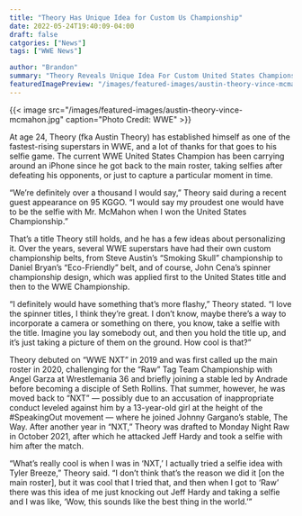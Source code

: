 ```yaml
--- 
title: "Theory Has Unique Idea for Custom Us Championship"
date: 2022-05-24T19:40:09-04:00
draft: false
catgories: ["News"]
tags: ["WWE News"]

author: "Brandon"
summary: "Theory Reveals Unique Idea For Custom United States Championship"
featuredImagePreview: "/images/featured-images/austin-theory-vince-mcmahon.jpg"
---
```


{{< image src="/images/featured-images/austin-theory-vince-mcmahon.jpg" caption="Photo Credit: WWE" >}}

At age 24, Theory (fka Austin Theory) has established himself as one of the fastest-rising superstars in WWE, and a lot of thanks for that goes to his selfie game. The current WWE United States Champion has been carrying around an iPhone since he got back to the main roster, taking selfies after defeating his opponents, or just to capture a particular moment in time.

“We’re definitely over a thousand I would say,” Theory said during a recent guest appearance on 95 KGGO. “I would say my proudest one would have to be the selfie with Mr. McMahon when I won the United States Championship.”

That’s a title Theory still holds, and he has a few ideas about personalizing it. Over the years, several WWE superstars have had their own custom championship belts, from Steve Austin’s “Smoking Skull” championship to Daniel Bryan’s “Eco-Friendly” belt, and of course, John Cena’s spinner championship design, which was applied first to the United States title and then to the WWE Championship.

“I definitely would have something that’s more flashy,” Theory stated. “I love the spinner titles, I think they’re great. I don’t know, maybe there’s a way to incorporate a camera or something on there, you know, take a selfie with the title. Imagine you lay somebody out, and then you hold the title up, and it’s just taking a picture of them on the ground. How cool is that?”

Theory debuted on “WWE NXT” in 2019 and was first called up the main roster in 2020, challenging for the “Raw” Tag Team Championship with Angel Garza at Wrestlemania 36 and briefly joining a stable led by Andrade before becoming a disciple of Seth Rollins. That summer, however, he was moved back to “NXT” — possibly due to an accusation of inappropriate conduct leveled against him by a 13-year-old girl at the height of the #SpeakingOut movement — where he joined Johnny Gargano’s stable, The Way. After another year in “NXT,” Theory was drafted to Monday Night Raw in October 2021, after which he attacked Jeff Hardy and took a selfie with him after the match.

“What’s really cool is when I was in ‘NXT,’ I actually tried a selfie idea with Tyler Breeze,” Theory said. “I don’t think that’s the reason we did it [on the main roster], but it was cool that I tried that, and then when I got to ‘Raw’ there was this idea of me just knocking out Jeff Hardy and taking a selfie and I was like, ‘Wow, this sounds like the best thing in the world.’”
